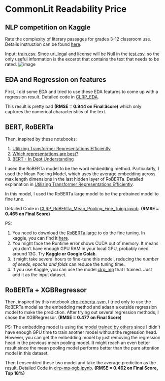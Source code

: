 # CommonLit Readability Price

## NLP competition on Kaggle 
Rate the complexity of literary passages for grades 3-12 classroom use. Details instruction can be found [here](https://www.kaggle.com/c/commonlitreadabilityprize).

Input: [train.csv](train.csv). Since url_legal and license will be Null in the [test.csv](test.csv), so the only useful information is the excerpt that contains the text that needs to be rated. 
![image](https://user-images.githubusercontent.com/30295013/127888609-639481f1-7c5b-4823-9275-deb9ebbadcb7.png)

## EDA and Regression on features
First, I did some EDA and tried to use these EDA features to come up with a regression result. Detailed code in [CLRP_EDA](CLRP_EDA.ipynb).

This result is pretty bad **(RMSE = 0.944 on Final Score)** which only captures the numerical characteristics of the text.

## BERT, RoBERTa
Then, inspired by these notebooks:

1)    [Utilizing Transformer Representations Efficiently](https://www.kaggle.com/rhtsingh/utilizing-transformer-representations-efficiently)
2)    [Which representations are best?](https://www.kaggle.com/rajat95gupta/mean-pooling-4-seeds)
3)    [BERT - In Dept Understanding](https://www.kaggle.com/mdfahimreshm/bert-in-depth-understanding)

I used the RoBERTa model to be the word embedding method. Particularly, I used the Mean Pooling Model, which uses the average embedding across max length dimensions in the last hidden layer of RoBERTa. Detailed explanation in  [Utilizing Transformer Representations Efficiently](https://www.kaggle.com/rhtsingh/utilizing-transformer-representations-efficiently). 

In this model, I used the RoBERTa large model to be the pretrained model to fine tune.

Detailed Code in [CLRP_RoBERTa_Mean_Pooling_Fine_Tuing.ipynb](CLRP_RoBERTa_Mean_Pooling_Fine_Tuing.ipynb).  **(RMSE = 0.465 on Final Score)**

PS: 
1. You need to download the [RoBERTa large](https://huggingface.co/roberta-large) to do the fine tuning. In kaggle, you can find it [here](https://www.kaggle.com/maroberti/roberta-transformers-pytorch).
2. You might face the Runtime error shows CUDA out of memory. It means you don't have enough GPU RAM in your local  GPU, probably need around 13G. Try **Kaggle or Google Colab**.
3. It might take several hours to fine-tune this model, reducing the _number of seeds, epochs and folds_ can reduce the tuning time.
4. If you use Kaggle, you can use the model [clrp_mp](https://www.kaggle.com/ruoxijia/clrp-mp) that I trained. Just add it as the input dataset.

## RoBERTa + XGBRegressor
Then, inspired by this notebook [clrp-roberta-svm](https://www.kaggle.com/maunish/clrp-roberta-svm), I tried only to use the RoBERTa model as the embedding method and adaan a outside regression model to make the prediction. After trying out several regression methods, I chose the XGBRegressor.  **(RMSE = 0.477 on Final Score)**
    
PS: The embedding model is using the [model trained by others](https://www.kaggle.com/maunish/clr-roberta) since I didn't have enough GPU time to train another model without the regression head. However, you can get the embedding model by just removing the regression head in the previous mean pooling model. It might reach an even better result since the mean pooling model performs better than the pure attention model in this dataset.

Then I ensembled these two model and take the average prediction as the result. Detailed Code in [clrp-mp-xgb.ipynb](clrp-mp-xgb.ipynb).  **(RMSE = 0.462 on Final Score, Top 18%)**



